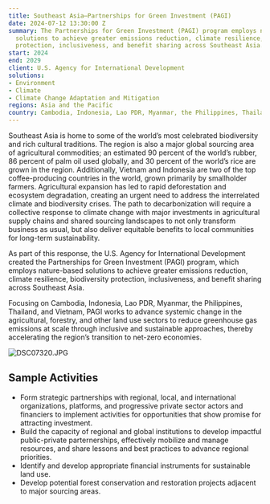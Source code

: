 ```yaml
---
title: Southeast Asia—Partnerships for Green Investment (PAGI)
date: 2024-07-12 13:30:00 Z
summary: The Partnerships for Green Investment (PAGI) program employs nature-based
  solutions to achieve greater emissions reduction, climate resilience, biodiversity
  protection, inclusiveness, and benefit sharing across Southeast Asia.
start: 2024
end: 2029
client: U.S. Agency for International Development
solutions:
- Environment
- Climate
- Climate Change Adaptation and Mitigation
regions: Asia and the Pacific
country: Cambodia, Indonesia, Lao PDR, Myanmar, the Philippines, Thailand, Vietnam
---
```


Southeast Asia is home to some of the world’s most celebrated biodiversity and rich cultural traditions. The region is also a major global sourcing area of agricultural commodities; an estimated 90 percent of the world’s rubber, 86 percent of palm oil used globally, and 30 percent of the world’s rice are grown in the region. Additionally, Vietnam and Indonesia are two of the top coffee-producing countries in the world, grown primarily by smallholder farmers. Agricultural expansion has led to rapid deforestation and ecosystem degradation, creating an urgent need to address the interrelated climate and biodiversity crises. The path to decarbonization will require a collective response to climate change with major investments in agricultural supply chains and shared sourcing landscapes to not only transform business as usual, but also deliver equitable benefits to local communities for long-term sustainability. 

As part of this response, the U.S. Agency for International Development created the Partnerships for Green Investment (PAGI) program, which employs nature-based solutions to achieve greater emissions reduction, climate resilience, biodiversity protection, inclusiveness, and benefit sharing across Southeast Asia.
 
Focusing on Cambodia, Indonesia, Lao PDR, Myanmar, the Philippines, Thailand, and Vietnam, PAGI works to advance systemic change in the agricultural, forestry, and other land use sectors to reduce greenhouse gas emissions at scale through inclusive and sustainable approaches, thereby accelerating the region’s transition to net-zero economies. 

![DSC07320.JPG](/uploads/DSC07320.JPG)
 
## Sample Activities

* Form strategic partnerships with regional, local, and international organizations, platforms, and progressive private sector actors and financiers to implement activities for opportunities that show promise for attracting investment.
* Build the capacity of regional and global institutions to develop impactful public-private parternerships, effectively mobilize and manage resources, and share lessons and best practices to advance regional priorities. 
* Identify and develop appropriate financial instruments for sustainable land use.
* Develop potential forest conservation and restoration projects adjacent to major sourcing areas.
 